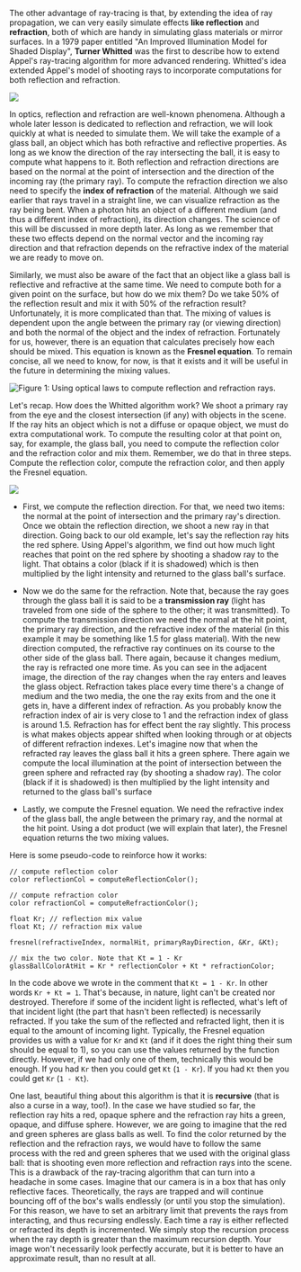 The other advantage of ray-tracing is that, by extending the idea of ray propagation, we can very easily simulate effects **like reflection** and **refraction**, both of which are handy in simulating glass materials or mirror surfaces. In a 1979 paper entitled "An Improved Illumination Model for Shaded Display", **Turner Whitted** was the first to describe how to extend Appel's ray-tracing algorithm for more advanced rendering. Whitted's idea extended Appel's model of shooting rays to incorporate computations for both reflection and refraction.

![](/images/introduction-to-ray-tracing/boule-neige.png)

In optics, reflection and refraction are well-known phenomena. Although a whole later lesson is dedicated to reflection and refraction, we will look quickly at what is needed to simulate them. We will take the example of a glass ball, an object which has both refractive and reflective properties. As long as we know the direction of the ray intersecting the ball, it is easy to compute what happens to it. Both reflection and refraction directions are based on the normal at the point of intersection and the direction of the incoming ray (the primary ray). To compute the refraction direction we also need to specify the **index of refraction** of the material. Although we said earlier that rays travel in a straight line, we can visualize refraction as the ray being bent. When a photon hits an object of a different medium (and thus a different index of refraction), its direction changes. The science of this will be discussed in more depth later. As long as we remember that these two effects depend on the normal vector and the incoming ray direction and that refraction depends on the refractive index of the material we are ready to move on.

Similarly, we must also be aware of the fact that an object like a glass ball is reflective and refractive at the same time. We need to compute both for a given point on the surface, but how do we mix them? Do we take 50% of the reflection result and mix it with 50% of the refraction result? Unfortunately, it is more complicated than that. The mixing of values is dependent upon the angle between the primary ray (or viewing direction) and both the normal of the object and the index of refraction. Fortunately for us, however, there is an equation that calculates precisely how each should be mixed. This equation is known as the **Fresnel equation**. To remain concise, all we need to know, for now, is that it exists and it will be useful in the future in determining the mixing values.

![Figure 1: Using optical laws to compute reflection and refraction rays.](/images/introduction-to-ray-tracing/reflectionrefraction.gif)

Let's recap. How does the Whitted algorithm work? We shoot a primary ray from the eye and the closest intersection (if any) with objects in the scene. If the ray hits an object which is not a diffuse or opaque object, we must do extra computational work. To compute the resulting color at that point on, say, for example, the glass ball, you need to compute the reflection color and the refraction color and mix them. Remember, we do that in three steps. Compute the reflection color, compute the refraction color, and then apply the Fresnel equation.

![](/images/introduction-to-ray-tracing/glassball.png)

- First, we compute the reflection direction. For that, we need two items: the normal at the point of intersection and the primary ray's direction. Once we obtain the reflection direction, we shoot a new ray in that direction. Going back to our old example, let's say the reflection ray hits the red sphere. Using Appel's algorithm, we find out how much light reaches that point on the red sphere by shooting a shadow ray to the light. That obtains a color (black if it is shadowed) which is then multiplied by the light intensity and returned to the glass ball's surface.

- Now we do the same for the refraction. Note that, because the ray goes through the glass ball it is said to be a **transmission ray** (light has traveled from one side of the sphere to the other; it was transmitted). To compute the transmission direction we need the normal at the hit point, the primary ray direction, and the refractive index of the material (in this example it may be something like 1.5 for glass material). With the new direction computed, the refractive ray continues on its course to the other side of the glass ball. There again, because it changes medium, the ray is refracted one more time. As you can see in the adjacent image, the direction of the ray changes when the ray enters and leaves the glass object. Refraction takes place every time there's a change of medium and the two media, the one the ray exits from and the one it gets in, have a different index of refraction. As you probably know the refraction index of air is very close to 1 and the refraction index of glass is around 1.5. Refraction has for effect bent the ray slightly. This process is what makes objects appear shifted when looking through or at objects of different refraction indexes. Let's imagine now that when the refracted ray leaves the glass ball it hits a green sphere. There again we compute the local illumination at the point of intersection between the green sphere and refracted ray (by shooting a shadow ray). The color (black if it is shadowed) is then multiplied by the light intensity and returned to the glass ball's surface

- Lastly, we compute the Fresnel equation. We need the refractive index of the glass ball, the angle between the primary ray, and the normal at the hit point. Using a dot product (we will explain that later), the Fresnel equation returns the two mixing values.

Here is some pseudo-code to reinforce how it works:

```
// compute reflection color
color reflectionCol = computeReflectionColor(); 

// compute refraction color
color refractionCol = computeRefractionColor(); 

float Kr; // reflection mix value
float Kt; // refraction mix value

fresnel(refractiveIndex, normalHit, primaryRayDirection, &Kr, &Kt);

// mix the two color. Note that Kt = 1 - Kr
glassBallColorAtHit = Kr * reflectionColor + Kt * refractionColor;
```

In the code above we wrote in the comment that `Kt = 1 - Kr`. In other words `Kr + Kt = 1`. That's because, in nature, light can't be created nor destroyed. Therefore if some of the incident light is reflected, what's left of that incident light (the part that hasn't been reflected) is necessarily refracted. If you take the sum of the reflected and refracted light, then it is equal to the amount of incoming light. Typically, the Fresnel equation provides us with a value for `Kr` and `Kt` (and if it does the right thing their sum should be equal to 1), so you can use the values returned by the function directly. However, if we had only one of them, technically this would be enough. If you had `Kr` then you could get `Kt` (`1 - Kr`). If you had `Kt` then you could get `Kr` (`1 - Kt`).

One last, beautiful thing about this algorithm is that it is **recursive** (that is also a curse in a way, too!). In the case we have studied so far, the reflection ray hits a red, opaque sphere and the refraction ray hits a green, opaque, and diffuse sphere. However, we are going to imagine that the red and green spheres are glass balls as well. To find the color returned by the reflection and the refraction rays, we would have to follow the same process with the red and green spheres that we used with the original glass ball: that is shooting even more reflection and refraction rays into the scene. This is a drawback of the ray-tracing algorithm that can turn into a headache in some cases. Imagine that our camera is in a box that has only reflective faces. Theoretically, the rays are trapped and will continue bouncing off of the box's walls endlessly (or until you stop the simulation). For this reason, we have to set an arbitrary limit that prevents the rays from interacting, and thus recursing endlessly. Each time a ray is either reflected or refracted its depth is incremented. We simply stop the recursion process when the ray depth is greater than the maximum recursion depth. Your image won't necessarily look perfectly accurate, but it is better to have an approximate result, than no result at all.
